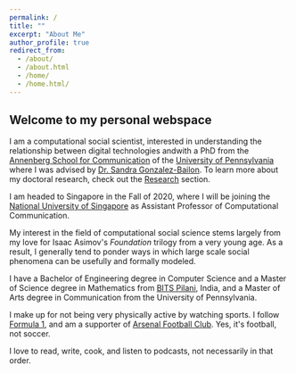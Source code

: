 ```yaml
---
permalink: /
title: ""
excerpt: "About Me"
author_profile: true
redirect_from: 
  - /about/
  - /about.html
  - /home/
  - /home.html/
---
```

## Welcome to my personal webspace

I am a computational social scientist, interested in understanding the relationship between digital technologies  andwith a PhD from the [Annenberg School for Communication](https://www.asc.upenn.edu) of the [University of Pennsylvania](http://www.upenn.edu) where I was advised by [Dr. Sandra Gonzalez-Bailon](https://www.asc.upenn.edu/node/648). To learn more about my doctoral research, check out the [Research](./research) section.

I am headed to Singapore in the Fall of 2020, where I will be joining the [National University of Singapore](http://nus.edu.sg/) as Assistant Professor of Computational Communication.

My interest in the field of computational social science stems largely from my love for Isaac Asimov's *Foundation* trilogy from a very young age. As a result, I generally tend to ponder ways in which large scale social phenomena can be usefully and formally modeled.

I have a Bachelor of Engineering degree in Computer Science and a Master of Science degree in Mathematics from [BITS Pilani](https://www.bits-pilani.ac.in/), India, and a Master of Arts degree in Communication from the University of Pennsylvania.

I make up for not being very physically active by watching sports. I follow  [Formula 1](http://formula1.com/), and am a supporter of [Arsenal Football Club](https://www.arsenal.com/). Yes, it's football, not soccer.

I love to read, write, cook, and listen to podcasts, not necessarily in that order.
<!--stackedit_data:
eyJoaXN0b3J5IjpbNzQwMjU2MzcwLC0xOTI4NDA3ODgsMTQ0NT
M1NTYyNywtNzQxMjg0ODkxLC0xNDIwNTE0MDM3LC0zMDIzMzg3
NDMsODcxMTc3OTQ0LC0yMDI5ODc5NjM5LC03MjI1Nzg3NzksLT
IwMjk4Nzk2MzldfQ==
-->